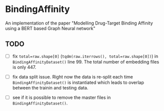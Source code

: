 # BindingAffinity
An implementation of the paper "Modelling Drug-Target Binding Affinity using a BERT based Graph Neural network"

## TODO
 - [ ] fix `total=raw.shape[0]` (`tqdm(raw.iterrows(), total=raw.shape[0])`) in `BindingAffinityDataset()` line 99. The total number of embedding files is only 447.
 - [ ] fix data split issue. Right now the data is re-split each time `BindingAffinityDataset()` is instantiated which leads to overlap between the trainin and testing data.
 - [ ] see if it is possible to remove the master files in `BindingAffinityDataset()`.

